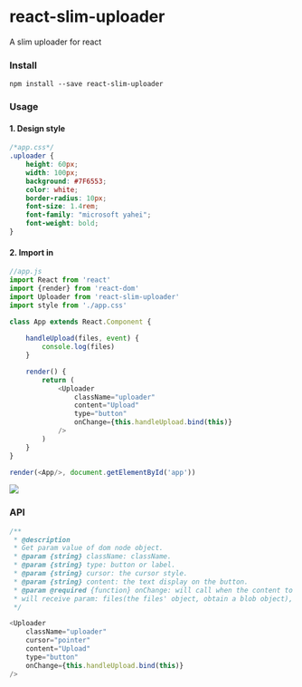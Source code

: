 # react-slim-uploader
A slim uploader for react

### Install
`npm install --save react-slim-uploader`

### Usage

#### 1. Design style
```css
/*app.css*/
.uploader {
    height: 60px;
    width: 100px;
    background: #7F6553;
    color: white;
    border-radius: 10px;
    font-size: 1.4rem;
    font-family: "microsoft yahei";
    font-weight: bold;
}
```

#### 2. Import in
```javascript
//app.js
import React from 'react'
import {render} from 'react-dom'
import Uploader from 'react-slim-uploader'
import style from './app.css'

class App extends React.Component {
 
    handleUpload(files, event) {
        console.log(files)
    }

    render() {
        return (
            <Uploader
                className="uploader"
                content="Upload"
                type="button"
                onChange={this.handleUpload.bind(this)}
            />
        )
    }
}

render(<App/>, document.getElementById('app'))
```

![](http://7xqhly.com1.z0.glb.clouddn.com/btn3.png)

### API
```javascript
/**
 * @description 
 * Get param value of dom node object.
 * @param {string} className: className.
 * @param {string} type: button or label.
 * @param {string} cursor: the cursor style.
 * @param {string} content: the text display on the button.
 * @param @required {function} onChange: will call when the content to upload was changed,
 * will receive param: files(the files' object, obtain a blob object), event(the onChange event)
 */

<Uploader
    className="uploader"
    cursor="pointer"
    content="Upload"
    type="button"
    onChange={this.handleUpload.bind(this)}
/>
```

